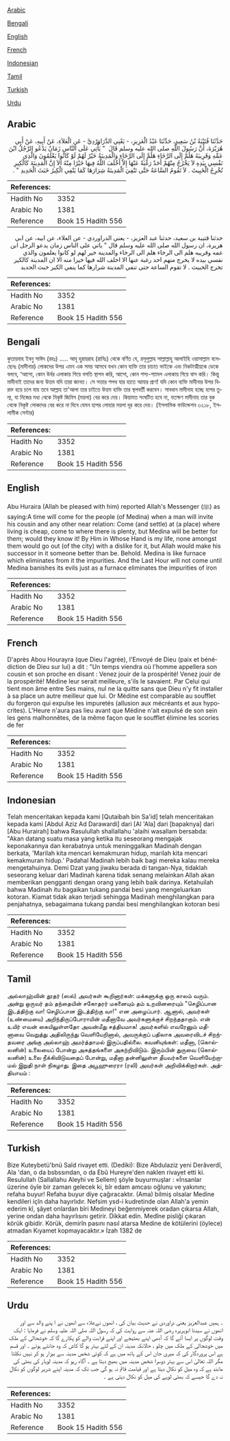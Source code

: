 [Arabic](#arabic)

[Bengali](#bengali)

[English](#english)

[French](#french)

[Indonesian](#indonesian)

[Tamil](#tamil)

[Turkish](#turkish)

[Urdu](#urdu)

## Arabic


<div dir="rtl" lang="ar" style={{fontSize:'larger',backgroundColor:'#f8f9fa',padding:20}}>
حَدَّثَنَا قُتَيْبَةُ بْنُ سَعِيدٍ، حَدَّثَنَا عَبْدُ الْعَزِيزِ، - يَعْنِي الدَّرَاوَرْدِيَّ - عَنِ الْعَلاَءِ، عَنْ أَبِيهِ، عَنْ أَبِي هُرَيْرَةَ، أَنَّ رَسُولَ اللَّهِ صلى الله عليه وسلم قَالَ ‏ "‏ يَأْتِي عَلَى النَّاسِ زَمَانٌ يَدْعُو الرَّجُلُ ابْنَ عَمِّهِ وَقَرِيبَهُ هَلُمَّ إِلَى الرَّخَاءِ هَلُمَّ إِلَى الرَّخَاءِ وَالْمَدِينَةُ خَيْرٌ لَهُمْ لَوْ كَانُوا يَعْلَمُونَ وَالَّذِي نَفْسِي بِيَدِهِ لاَ يَخْرُجُ مِنْهُمْ أَحَدٌ رَغْبَةً عَنْهَا إِلاَّ أَخْلَفَ اللَّهُ فِيهَا خَيْرًا مِنْهُ أَلاَ إِنَّ الْمَدِينَةَ كَالْكِيرِ تُخْرِجُ الْخَبِيثَ ‏.‏ لاَ تَقُومُ السَّاعَةُ حَتَّى تَنْفِيَ الْمَدِينَةُ شِرَارَهَا كَمَا يَنْفِي الْكِيرُ خَبَثَ الْحَدِيدِ ‏"‏ ‏.‏
</div>
<div style={{backgroundColor:'#f8f9fa',padding:20, marginBottom: 10}}><table> <thead> <tr> <th>References:</th> <th></th> </tr> </thead> <tbody><tr><td>Hadith No</td><td>3352</td></tr><tr><td>Arabic No</td><td>1381</td></tr><tr><td>Reference</td><td>Book 15 Hadith 556</td></tr></tbody></table></div>


<div dir="rtl" lang="ar" style={{fontSize:'larger',backgroundColor:'#f8f9fa',padding:20}}>
حدثنا قتيبة بن سعيد، حدثنا عبد العزيز، - يعني الدراوردي - عن العلاء، عن ابيه، عن ابي هريرة، ان رسول الله صلى الله عليه وسلم قال " ياتي على الناس زمان يدعو الرجل ابن عمه وقريبه هلم الى الرخاء هلم الى الرخاء والمدينة خير لهم لو كانوا يعلمون والذي نفسي بيده لا يخرج منهم احد رغبة عنها الا اخلف الله فيها خيرا منه الا ان المدينة كالكير تخرج الخبيث . لا تقوم الساعة حتى تنفي المدينة شرارها كما ينفي الكير خبث الحديد
</div>
<div style={{backgroundColor:'#f8f9fa',padding:20, marginBottom: 10}}><table> <thead> <tr> <th>References:</th> <th></th> </tr> </thead> <tbody><tr><td>Hadith No</td><td>3352</td></tr><tr><td>Arabic No</td><td>1381</td></tr><tr><td>Reference</td><td>Book 15 Hadith 556</td></tr></tbody></table></div>

## Bengali


<div dir="ltr" lang="bn" style={{fontSize:'larger',backgroundColor:'#f8f9fa',padding:20}}>
কুতায়বাহ ইবনু সাঈদ (রহঃ) ..... আবূ হুরায়রাহ (রাযিঃ) থেকে বর্ণিত যে, রসূলুল্লাহ সাল্লাল্লাহু আলাইহি ওয়াসাল্লাম বলেছেনঃ (মাদীনার) লোকদের উপর এমন এক সময় আসবে যখন কোন ব্যক্তি তার চাচাত ভাইকে এবং নিকটাত্মীয়কে ডেকে বলবে, ‘আসো, কোন উর্বর এলাকায় গিয়ে বসতি স্থাপন করি, আসো, কোন শস্য-শ্যামল এলাকায় গিয়ে বাস করি। কিন্তু মাদীনাই তাদের জন্য উত্তম যদি তারা জানত। সে সত্তার শপথ যার হাতে আমার প্রাণ! যদি কোন ব্যক্তি মাদীনার উপর বিরক্ত হয়ে চলে যায় তবে আল্লাহ তা'আলা তার চাইতে উত্তম ব্যক্তি তার স্থলবর্তী করবেন। সাবধান মাদীনাহ হচ্ছে হাপর তুল্য, যা নিজের মধ্য থেকে নিকৃষ্ট জিনিস (ময়লা) বের করে দেয়। কিয়ামত সংঘটিত হবে না, যতক্ষণ মাদীনাহ তার বুক থেকে নিকৃষ্ট লোকদের বের করে না দিবে যেমন হাপর লোহার ময়লা দূর করে দেয়। (ইসলামিক ফাউন্ডেশন ৩২১৮, ইসলামীক সেন্টার)
</div>
<div style={{backgroundColor:'#f8f9fa',padding:20, marginBottom: 10}}><table> <thead> <tr> <th>References:</th> <th></th> </tr> </thead> <tbody><tr><td>Hadith No</td><td>3352</td></tr><tr><td>Arabic No</td><td>1381</td></tr><tr><td>Reference</td><td>Book 15 Hadith 556</td></tr></tbody></table></div>

## English


<div dir="ltr" lang="en" style={{fontSize:'larger',backgroundColor:'#f8f9fa',padding:20}}>
Abu Huraira (Allah be pleased with him) reported Allah's Messenger (ﷺ) as saying:A time will come for the people (of Medina) when a man will invite his cousin and any other near relation: Come (and settle) at (a place) where living is cheap, come to where there is plenty, but Medina will be better for them; would they know it! By Him in Whose Hand is my life, none amongst them would go out (of the city) with a dislike for it, but Allah would make his successor in it someone better than be. Behold. Medina is like furnace which eliminates from it the impurities. And the Last Hour will not come until Medina banishes its evils just as a furnace eliminates the impurities of iron
</div>
<div style={{backgroundColor:'#f8f9fa',padding:20, marginBottom: 10}}><table> <thead> <tr> <th>References:</th> <th></th> </tr> </thead> <tbody><tr><td>Hadith No</td><td>3352</td></tr><tr><td>Arabic No</td><td>1381</td></tr><tr><td>Reference</td><td>Book 15 Hadith 556</td></tr></tbody></table></div>

## French


<div dir="ltr" lang="fr" style={{fontSize:'larger',backgroundColor:'#f8f9fa',padding:20}}>
D'après Abou Hourayra (que Dieu l'agrée), l'Envoyé de Dieu (paix et bénédiction de Dieu sur lui) a dit : "Un temps viendra où l'homme appellera son cousin et son proche en disant : Venez jouir de la prospérité! Venez jouir de la prospérité! Médine leur serait meilleure, s'ils le savaient. Par Celui qui tient mon âme entre Ses mains, nul ne la quitte sans que Dieu n'y fit installer à sa place un autre meilleur que lui. Or Médine est comparable au soufflet du forgeron qui expulse les impuretés (allusion aux mécréants et aux hypocrites). L'Heure n'aura pas lieu avant que Médine n'ait expulsé de son sein les gens malhonnêtes, de la même façon que le soufflet élimine les scories de fer
</div>
<div style={{backgroundColor:'#f8f9fa',padding:20, marginBottom: 10}}><table> <thead> <tr> <th>References:</th> <th></th> </tr> </thead> <tbody><tr><td>Hadith No</td><td>3352</td></tr><tr><td>Arabic No</td><td>1381</td></tr><tr><td>Reference</td><td>Book 15 Hadith 556</td></tr></tbody></table></div>

## Indonesian


<div dir="ltr" lang="id" style={{fontSize:'larger',backgroundColor:'#f8f9fa',padding:20}}>
Telah menceritakan kepada kami [Qutaibah bin Sa'id] telah menceritakan kepada kami [Abdul Aziz Ad Darawardi] dari [Al 'Ala] dari [bapaknya] dari [Abu Hurairah] bahwa Rasulullah shallallahu 'alaihi wasallam bersabda: "Akan datang suatu masa yang ketika itu seseorang mengajak keponakannya dan kerabatnya untuk meninggalkan Madinah dengan berkata, 'Marilah kita mencari kemakmuran hidup, marilah kita mencari kemakmuran hidup.' Padahal Madinah lebih baik bagi mereka kalau mereka mengetahuinya. Demi Dzat yang jiwaku berada di tangan-Nya, tidaklah seseorang keluar dari Madinah karena tidak senang melainkan Allah akan memberikan pengganti dengan orang yang lebih baik darinya. Ketahuilah bahwa Madinah itu bagaikan tukang pandai besi yang mengeluarkan kotoran. Kiamat tidak akan terjadi sehingga Madinah menghilangkan para penjahatnya, sebagaimana tukang pandai besi menghilangkan kotoran besi
</div>
<div style={{backgroundColor:'#f8f9fa',padding:20, marginBottom: 10}}><table> <thead> <tr> <th>References:</th> <th></th> </tr> </thead> <tbody><tr><td>Hadith No</td><td>3352</td></tr><tr><td>Arabic No</td><td>1381</td></tr><tr><td>Reference</td><td>Book 15 Hadith 556</td></tr></tbody></table></div>

## Tamil


<div dir="ltr" lang="ta" style={{fontSize:'larger',backgroundColor:'#f8f9fa',padding:20}}>
அல்லாஹ்வின் தூதர் (ஸல்) அவர்கள் கூறினார்கள்: மக்களுக்கு ஒரு காலம் வரும். அன்று ஒருவர் தம் தந்தையின் சகோதரர் மகனையும் தம் உறவினரையும் "செழிப்பான இடத்திற்கு வா! செழிப்பான இடத்திற்கு வா!" என அழைப்பார். ஆனால், அவர்கள் (உண்மையை) அறிந்திருப்போராயின் மதீனாவே அவர்களுக்குச் சிறந்ததாகும். என் உயிர் எவன் கையிலுள்ளதோ அவன்மீது சத்தியமாக! அவர்களில் எவரேனும் மதீனாவை வெறுத்து அதிலிருந்து வெளியேறினால், அவருக்குப் பதிலாக அவரைவிடச் சிறந்தவரை அங்கு அல்லாஹ் அமர்த்தாமல் இருப்பதில்லை. கவனியுங்கள்: மதீனா, (கொல்லனின்) உலையைப் போன்று அசுத்தங்களை அகற்றிவிடும். இரும்பின் துருவை (கொல்லனின்) உலை நீக்கிவிடுவதைப் போன்று, மதீனா தன்னிலுள்ள தீயவர்களை வெளியேற்றாமல் இறுதி நாள் நிகழாது. இதை அபூஹுரைரா (ரலி) அவர்கள் அறிவிக்கிறார்கள். அத்தியாயம் :
</div>
<div style={{backgroundColor:'#f8f9fa',padding:20, marginBottom: 10}}><table> <thead> <tr> <th>References:</th> <th></th> </tr> </thead> <tbody><tr><td>Hadith No</td><td>3352</td></tr><tr><td>Arabic No</td><td>1381</td></tr><tr><td>Reference</td><td>Book 15 Hadith 556</td></tr></tbody></table></div>

## Turkish


<div dir="ltr" lang="tr" style={{fontSize:'larger',backgroundColor:'#f8f9fa',padding:20}}>
Bize Kuteybetü'bnü Saîd rivayet etti. (Dediki): Bize Abdulaziz yeni Derâverdî, Ala 'dan, o da bsbssından, o da Ebû Hureyre'den naklen rivayet etti ki. Resulullah (Sallallahu Aleyhi ve Sellem) şöyle buyurmuşlar : «İnsanlar üzerine öyîe bir zaman gelecek ki, bîr edam amcası oğlunu ve yakınını; refaha buyur! Refaha buyur diye çağıracaktır. (Ama) bilmiş olsalar Medine kendileri içîn daha hayırlıdır. Nefsim ysd-i kudretinde olan Allah'a yemin ederim kî, şâyet onlardan bîri Medineyi beğenmiyerek oradan çıkarsa Allah, yerine ondan daha hayırlısını getirir. Dikkat edin. Medîne pisliği çıkaran körük gibidir. Körük, demirîn pasını nasıl atarsa Medine de kötülerini (öylece) atmadan Kıyamet kopmayacaktır.» İzah 1382 de
</div>
<div style={{backgroundColor:'#f8f9fa',padding:20, marginBottom: 10}}><table> <thead> <tr> <th>References:</th> <th></th> </tr> </thead> <tbody><tr><td>Hadith No</td><td>3352</td></tr><tr><td>Arabic No</td><td>1381</td></tr><tr><td>Reference</td><td>Book 15 Hadith 556</td></tr></tbody></table></div>

## Urdu


<div dir="rtl" lang="ur" style={{fontSize:'larger',backgroundColor:'#f8f9fa',padding:20}}>
۔ ہمیں عبدالعزیز یعنی دراوردی نے حدیث بیان کی ، انھوں نےعلاء سے انھوں نے ا پنے والد سے اور انھوں نے سیدنا ابوہریرہ رضی اللہ عنہ سے روایت کی کہ رسول اللہ صلی اللہ علیہ وسلم نے فرمایا : ایک وقت لوگوں پر ایسا آئے گا کہ آدمی اپنے بھتیجے اور اپنے قرابت والے کو پکارے گا کہ خوشحالی کے ملک میں خوشحالی کے ملک میں چلو ، حالانکہ مدینہ ان کے لئے بہتر ہو گا کاش کہ وہ جانتے ہوتے ۔ اور قسم ہے اس پروردگار کی کہ میری جان اس کے ہاتھ میں ہے کہ کوئی شخص مدینہ سے بیزار ہو کر نہیں نکلتا مگر اللہ تعالیٰ اس سے بہتر دوسرا شخص مدینہ میں بھیج دیتا ہے ۔ آگاہ رہو کہ مدینہ لوہار کی بھٹی کی مانند ہے کہ وہ میل کو نکال دیتا ہے اور قیامت قائم نہ ہو گی جب تک کہ مدینہ اپنے شریر لوگوں کو نکال نہ دے گا جیسے کہ بھٹی لوہے کی میل کو نکال دیتی ہے ۔
</div>
<div style={{backgroundColor:'#f8f9fa',padding:20, marginBottom: 10}}><table> <thead> <tr> <th>References:</th> <th></th> </tr> </thead> <tbody><tr><td>Hadith No</td><td>3352</td></tr><tr><td>Arabic No</td><td>1381</td></tr><tr><td>Reference</td><td>Book 15 Hadith 556</td></tr></tbody></table></div>